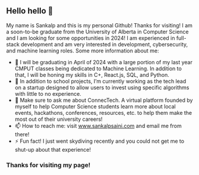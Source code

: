 ## Hello hello 👋

My name is Sankalp and this is my personal Github! Thanks for visiting! I am a soon-to-be graduate from the University of Alberta in Computer Science and I am looking for some opportunities in 2024! I am experienced in full-stack development and am very interested in development, cybersecurity, and machine learning roles. Some more information about me:

- 🌱 I will be graduating in April of 2024 with a large portion of my last year CMPUT classes being dedicated to Machine Learning. In addition to that, I will be honing my skills in C+, React.js, SQL, and Python.
- 🔭 In addition to school projects, I’m currently working as the tech lead on a startup designed to allow users to invest using specific algorithms with little to no experience.
- 💬 Make sure to ask me about ConnecTech. A virtual platform founded by myself to help Computer Science students learn more about local events, hackathons, conferences, resources, etc. to help them make the most out of their university careers!
- 📫 How to reach me: visit www.sankalpsaini.com and email me from there!
- ⚡ Fun fact! I just went skydiving recently and you could not get me to shut-up about that experience!

###  Thanks for visiting my page!

<!--
**sankalpsaini/sankalpsaini** is a ✨ _special_ ✨ repository because its `README.md` (this file) appears on your GitHub profile.

Here are some ideas to get you started:

- 🔭 I’m currently working on ...
- 🌱 I’m currently learning ...
- 👯 I’m looking to collaborate on ...
- 🤔 I’m looking for help with ...
- 💬 Ask me about ...
- 📫 How to reach me: ...
- 😄 Pronouns: ...
- ⚡ Fun fact: ...
-->
